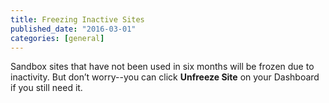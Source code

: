 ```yaml
---
title: Freezing Inactive Sites
published_date: "2016-03-01"
categories: [general]
---
```

Sandbox sites that have not been used in six months will be frozen due to inactivity. But don’t worry--you can click **Unfreeze Site** on your Dashboard if you still need it.
